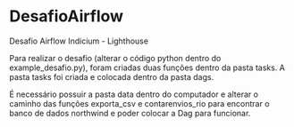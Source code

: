 # DesafioAirflow
Desafio Airflow Indicium - Lighthouse

Para realizar o desafio (alterar o código python dentro do example_desafio.py), foram criadas duas funções dentro da pasta tasks. 
A pasta tasks foi criada e colocada dentro da pasta dags. 

É necessário possuir a pasta data dentro do computador e alterar o caminho das funções exporta_csv e contarenvios_rio para encontrar o banco de dados northwind e poder colocar a Dag para funcionar. 

